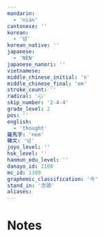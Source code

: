 ```yaml
---
mandarin:
  - 'niàn'
cantonese: ''
korean:
  - '념'
korean_native: ''
japanese:
  - 'NEN'
japanese_nanori: ''
vietnamese:
middle_chinese_initial: 'n'
middle_chinese_final: 'em'
stroke_count: ''
radical: '心'
skip_number: '2-4-4'
grade_level: 2
pos: ''
english:
  - 'thought'
羅馬字: 'nem'
韓文: '넘'
joyo_level: ''
hsk_level: ''
hanmun_edu_level: ''
danayo_id: 2100
mc_id: 1189
graphemic_classification: '今'
stand_in: '念頭'
aliases:
---
```


# Notes
